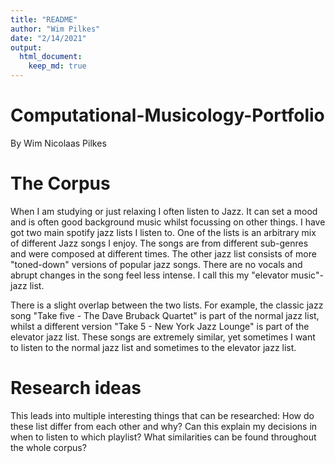 ```yaml
---
title: "README"
author: "Wim Pilkes"
date: "2/14/2021"
output:
  html_document:
    keep_md: true
---
```







# Computational-Musicology-Portfolio
By Wim Nicolaas Pilkes


# The Corpus
When I am studying or just relaxing I often listen to Jazz. It can set a mood and is often good background music whilst focussing on other things. I have got two main spotify jazz lists I listen to.
One of the lists is an arbitrary mix of different Jazz songs I enjoy. The songs are from different sub-genres and were composed at different times. 
The other jazz list consists of more "toned-down" versions of popular jazz songs. There are no vocals and abrupt changes in the song feel less intense. I call this my "elevator music"-jazz list.

There is a slight overlap between the two lists. For example, the classic jazz song "Take five - The Dave Bruback Quartet" is part of the normal jazz list, whilst a different version "Take 5 - New York Jazz Lounge" is part of the elevator jazz list. These songs are extremely similar, yet sometimes I want to listen to the normal jazz list and sometimes to the elevator jazz list.

# Research ideas
This leads into multiple interesting things that can be researched:
How do these list differ from each other and why? Can this explain my decisions in when to listen to which playlist? What similarities can be found throughout the whole corpus?

